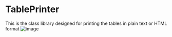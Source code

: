 # TablePrinter
This is the class library designed for printing the tables in plain text or HTML format
![image](https://user-images.githubusercontent.com/79001425/123515033-9b15b500-d69e-11eb-9c47-6c8125bab5ae.png)
